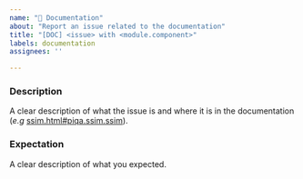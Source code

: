 ```yaml
---
name: "📝 Documentation"
about: "Report an issue related to the documentation"
title: "[DOC] <issue> with <module.component>"
labels: documentation
assignees: ''

---
```


### Description

A clear description of what the issue is and where it is in the documentation (*e.g* [ssim.html#piqa.ssim.ssim](https://francois-rozet.github.io/piqa/ssim.html#piqa.ssim.ssim)).

### Expectation

A clear description of what you expected.
